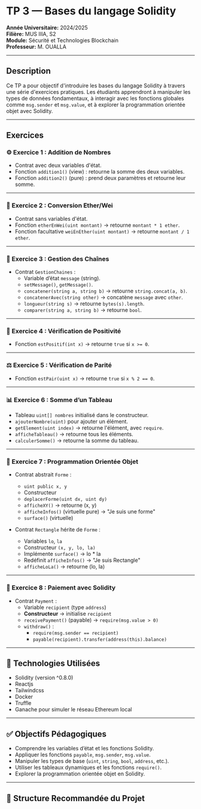 # TP 3 — Bases du langage Solidity

**Année Universitaire:** 2024/2025  
**Filière:** MUS IIIA, S2  
**Module:** Sécurité et Technologies Blockchain  
**Professeur:** M. OUALLA

---

## Description

Ce TP a pour objectif d'introduire les bases du langage Solidity à travers une série d'exercices pratiques. Les étudiants apprendront à manipuler les types de données fondamentaux, à interagir avec les fonctions globales comme `msg.sender` et `msg.value`, et à explorer la programmation orientée objet avec Solidity.

---

## Exercices

### ⚙️ Exercice 1 : Addition de Nombres

- Contrat avec deux variables d'état.
- Fonction `addition1()` (view) : retourne la somme des deux variables.
- Fonction `addition2()` (pure) : prend deux paramètres et retourne leur somme.

---

### 💱 Exercice 2 : Conversion Ether/Wei

- Contrat sans variables d'état.
- Fonction `etherEnWei(uint montant)` → retourne `montant * 1 ether`.
- Fonction facultative `weiEnEther(uint montant)` → retourne `montant / 1 ether`.

---

### 🧵 Exercice 3 : Gestion des Chaînes

- Contrat `GestionChaines` :
  - Variable d’état `message` (string).
  - `setMessage()`, `getMessage()`.
  - `concatener(string a, string b)` → retourne `string.concat(a, b)`.
  - `concatenerAvec(string other)` → concatène `message` avec `other`.
  - `longueur(string s)` → retourne `bytes(s).length`.
  - `comparer(string a, string b)` → retourne `bool`.

---

### 🔢 Exercice 4 : Vérification de Positivité

- Fonction `estPositif(int x)` → retourne `true` si `x >= 0`.

---

### ⚖️ Exercice 5 : Vérification de Parité

- Fonction `estPair(uint x)` → retourne `true` si `x % 2 == 0`.

---

### 📊 Exercice 6 : Somme d’un Tableau

- Tableau `uint[] nombres` initialisé dans le constructeur.
- `ajouterNombre(uint)` pour ajouter un élément.
- `getElement(uint index)` → retourne l'élément, avec `require`.
- `afficheTableau()` → retourne tous les éléments.
- `calculerSomme()` → retourne la somme du tableau.

---

### 🧱 Exercice 7 : Programmation Orientée Objet

- Contrat abstrait `Forme` :
  - `uint public x, y`
  - Constructeur
  - `deplacerForme(uint dx, uint dy)`
  - `afficheXY()` → retourne (x, y)
  - `afficheInfos()` (virtuelle pure) → "Je suis une forme"
  - `surface()` (virtuelle)

- Contrat `Rectangle` hérite de `Forme` :
  - Variables `lo`, `la`
  - Constructeur `(x, y, lo, la)`
  - Implémente `surface()` → lo * la
  - Redéfinit `afficheInfos()` → "Je suis Rectangle"
  - `afficheLoLa()` → retourne (lo, la)

---

### 💸 Exercice 8 : Paiement avec Solidity

- Contrat `Payment` :
  - Variable `recipient` (type `address`)
  - **Constructeur** → initialise `recipient`
  - `receivePayment()` (payable) → `require(msg.value > 0)`
  - `withdraw()` :
    - `require(msg.sender == recipient)`
    - `payable(recipient).transfer(address(this).balance)`

---

## 🔧 Technologies Utilisées

- Solidity (version ^0.8.0)
- Reactjs
- Tailwindcss
- Docker
- Truffle
- Ganache pour simuler le réseau Ethereum local

---

## ✅ Objectifs Pédagogiques

- Comprendre les variables d’état et les fonctions Solidity.
- Appliquer les fonctions `payable`, `msg.sender`, `msg.value`.
- Manipuler les types de base (`uint`, `string`, `bool`, `address`, etc.).
- Utiliser les tableaux dynamiques et les fonctions `require()`.
- Explorer la programmation orientée objet en Solidity.

---

## 📁 Structure Recommandée du Projet

